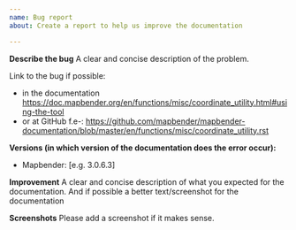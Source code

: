 ```yaml
---
name: Bug report
about: Create a report to help us improve the documentation

---
```


**Describe the bug**
A clear and concise description of the problem.

Link to the bug if possible:
* in the documentation https://doc.mapbender.org/en/functions/misc/coordinate_utility.html#using-the-tool
* or at GitHub f.e-: https://github.com/mapbender/mapbender-documentation/blob/master/en/functions/misc/coordinate_utility.rst

**Versions (in which version of the documentation does the error occur):**
 - Mapbender: [e.g. 3.0.6.3]

**Improvement**
A clear and concise description of what you expected for the documentation. And if possible a better text/screenshot for the documentation


**Screenshots**
Please add a screenshot if it makes sense.


